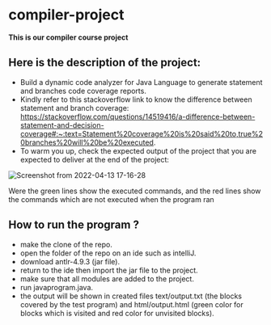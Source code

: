 # compiler-project
**This is our compiler course project**
## Here is the description of the project:

- Build a dynamic code analyzer for Java Language to generate statement and branches code coverage reports.
-  Kindly refer to this stackoverflow link to know the difference between statement and branch coverage: https://stackoverflow.com/questions/14519416/a-difference-between-statement-and-decision-coverage#:~:text=Statement%20coverage%20is%20said%20to,true%20branches%20will%20be%20executed.
- To warm you up, check the expected output of the project that you are expected to deliver at the end of the project:

![Screenshot from 2022-04-13 17-16-28](https://user-images.githubusercontent.com/47748059/163214182-7d87aade-feb2-4b9e-925f-d4b8b7e3afc0.png)

Were the green lines show the executed commands, and the red lines show the commands which are not executed when the program ran

## How to run the program ? 
- make the clone of the repo.
- open the folder of the repo on an ide such as intelliJ.
- download antlr-4.9.3 (jar file).
- return to the ide then import the jar file to the project.
- make sure that all modules are added to the project. 
- run javaprogram.java.
- the output will be shown in created files text/output.txt (the blocks covered by the test program) and html/output.html (green color for blocks which is visited and    red color for unvisited blocks).
